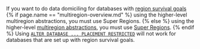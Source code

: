 If you want to do data domiciling for databases with [region survival goals](multiregion-overview.html#survive-region-failures) {% if page.name == "multiregion-overview.md" %} using the higher-level multiregion abstractions, you must use Super Regions. {% else %} using the higher-level [multiregion abstractions](multiregion-overview.html), you must use [Super Regions](multiregion-overview.html#super-regions). {% endif %} Using [`ALTER DATABASE ... PLACEMENT RESTRICTED`](placement-restricted.html) will not work for databases that are set up with region survival goals.
